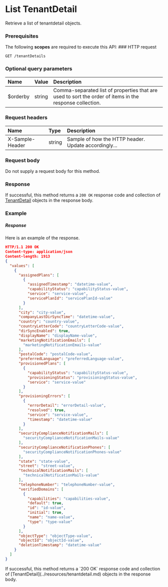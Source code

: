# List TenantDetail

Retrieve a list of tenantdetail objects.
### Prerequisites
The following **scopes** are required to execute this API: ### HTTP request
<!-- { "blockType": "ignored" } -->
```http
GET /tenantDetails
```
### Optional query parameters
|Name|Value|Description|
|:---------------|:--------|:-------|
|$orderby|string|Comma-separated list of properties that are used to sort the order of items in the response collection.|

### Request headers
| Name       | Type | Description|
|:-----------|:------|:----------|
| X-Sample-Header  | string  | Sample of how the HTTP header. Update accordingly...|

### Request body
Do not supply a request body for this method.
### Response
If successful, this method returns a `200 OK` response code and collection of [TenantDetail](../resources/tenantdetail.md) objects in the response body.
### Example
##### Response
Here is an example of the response.
<!-- {
  "blockType": "response",
  "truncated": false,
  "@odata.type": "tenantdetails"
} -->
```json
HTTP/1.1 200 OK
Content-type: application/json
Content-length: 1913
{
  "values": [
    {
      "assignedPlans": [
        {
          "assignedTimestamp": "datetime-value",
          "capabilityStatus": "capabilityStatus-value",
          "service": "service-value",
          "servicePlanId": "servicePlanId-value"
        }
      ],
      "city": "city-value",
      "companyLastDirSyncTime": "datetime-value",
      "country": "country-value",
      "countryLetterCode": "countryLetterCode-value",
      "dirSyncEnabled": true,
      "displayName": "displayName-value",
      "marketingNotificationEmails": [
        "marketingNotificationEmails-value"
      ],
      "postalCode": "postalCode-value",
      "preferredLanguage": "preferredLanguage-value",
      "provisionedPlans": [
        {
          "capabilityStatus": "capabilityStatus-value",
          "provisioningStatus": "provisioningStatus-value",
          "service": "service-value"
        }
      ],
      "provisioningErrors": [
        {
          "errorDetail": "errorDetail-value",
          "resolved": true,
          "service": "service-value",
          "timestamp": "datetime-value"
        }
      ],
      "securityComplianceNotificationMails": [
        "securityComplianceNotificationMails-value"
      ],
      "securityComplianceNotificationPhones": [
        "securityComplianceNotificationPhones-value"
      ],
      "state": "state-value",
      "street": "street-value",
      "technicalNotificationMails": [
        "technicalNotificationMails-value"
      ],
      "telephoneNumber": "telephoneNumber-value",
      "verifiedDomains": [
        {
          "capabilities": "capabilities-value",
          "default": true,
          "id": "id-value",
          "initial": true,
          "name": "name-value",
          "type": "type-value"
        }
      ],
      "objectType": "objectType-value",
      "objectId": "objectId-value",
      "deletionTimestamp": "datetime-value"
    }
  ]
}
```

<!-- uuid: bcf57941-9cdf-4c2d-93a8-c6b2fbcc67f4
2015-10-15 03:41:21 UTC -->
<!-- {
  "type": "#page.annotation",
  "description": "List TenantDetail",
  "keywords": "",
  "section": "documentation",
  "tocPath": ""
}-->If successful, this method returns a `200 OK` response code and collection of [TenantDetail](../resources/tenantdetail.md) objects in the response body.

